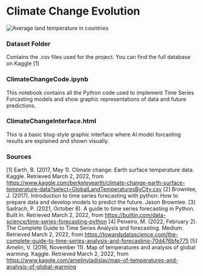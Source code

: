 # Climate Change Evolution 

![Average land temperature in countries](https://user-images.githubusercontent.com/57778780/156860599-d18889ed-03e3-4554-bda6-86ba73b3bd83.png)

### Dataset Folder
Contains the .csv files used for the project. You can find the full database on Kaggle [1]

### ClimateChangeCode.ipynb 
This notebook contains all the Python code used to implement Time Series Forcasting models and show graphic representations of data and future predictions.

### ClimateChangeInterface.html
This is a basic blog-style graphic interface where AI model forcasting results are explained and shown visually.

### Sources
[1] Earth, B. (2017, May 1). Climate change: Earth surface temperature data. Kaggle. Retrieved March 2, 2022, from https://www.kaggle.com/berkeleyearth/climate-change-earth-surface-temperature-data?select=GlobalLandTemperaturesByCity.csv
[2] Brownlee, J. (2017). Introduction to time series forecasting with python: How to prepare data and develop models to predict the future. Jason Brownlee.
[3] Sadrach, P. (2021, October 6). A guide to time series forecasting in Python. Built In. Retrieved March 2, 2022, from https://builtin.com/data-science/time-series-forecasting-python
[4] Peixeiro, M. (2022, February 2). The Complete Guide to Time Series Analysis and forecasting. Medium. Retrieved March 2, 2022, from https://towardsdatascience.com/the-complete-guide-to-time-series-analysis-and-forecasting-70d476bfe775
[5] Amelin, V. (2016, November 11). Map of temperatures and analysis of global warming. Kaggle. Retrieved March 2, 2022, from https://www.kaggle.com/amelinvladislav/map-of-temperatures-and-analysis-of-global-warming

